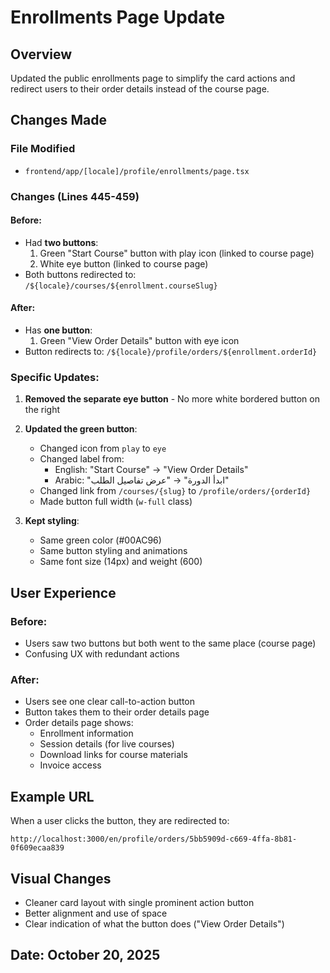 # Enrollments Page Update

## Overview
Updated the public enrollments page to simplify the card actions and redirect users to their order details instead of the course page.

## Changes Made

### File Modified
- `frontend/app/[locale]/profile/enrollments/page.tsx`

### Changes (Lines 445-459)

#### Before:
- Had **two buttons**: 
  1. Green "Start Course" button with play icon (linked to course page)
  2. White eye button (linked to course page)
- Both buttons redirected to: `/${locale}/courses/${enrollment.courseSlug}`

#### After:
- Has **one button**:
  1. Green "View Order Details" button with eye icon
- Button redirects to: `/${locale}/profile/orders/${enrollment.orderId}`

### Specific Updates:

1. **Removed the separate eye button** - No more white bordered button on the right

2. **Updated the green button**:
   - Changed icon from `play` to `eye`
   - Changed label from:
     - English: "Start Course" → "View Order Details"
     - Arabic: "ابدأ الدورة" → "عرض تفاصيل الطلب"
   - Changed link from `/courses/{slug}` to `/profile/orders/{orderId}`
   - Made button full width (`w-full` class)

3. **Kept styling**:
   - Same green color (#00AC96)
   - Same button styling and animations
   - Same font size (14px) and weight (600)

## User Experience

### Before:
- Users saw two buttons but both went to the same place (course page)
- Confusing UX with redundant actions

### After:
- Users see one clear call-to-action button
- Button takes them to their order details page
- Order details page shows:
  - Enrollment information
  - Session details (for live courses)
  - Download links for course materials
  - Invoice access

## Example URL
When a user clicks the button, they are redirected to:
```
http://localhost:3000/en/profile/orders/5bb5909d-c669-4ffa-8b81-0f609ecaa839
```

## Visual Changes
- Cleaner card layout with single prominent action button
- Better alignment and use of space
- Clear indication of what the button does ("View Order Details")

## Date: October 20, 2025




